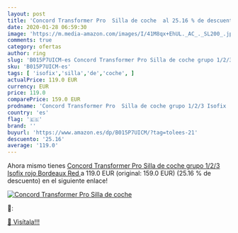 ```yaml
---
layout: post
title: 'Concord Transformer Pro  Silla de coche  al 25.16 % de descuento'
date: 2020-01-28 06:59:30
image: 'https://m.media-amazon.com/images/I/41M8qx+EhUL._AC_._SL200_.jpg'
comments: true
category: ofertas
author: ring
slug: 'B015P7UICM-es Concord Transformer Pro Silla de coche grupo 1/2/3 Isofix...'
sku: 'B015P7UICM-es'
tags: [ 'isofix','silla','de','coche', ]
actualPrice: 119.0 EUR
currency: EUR
price: 119.0
comparePrice: 159.0 EUR
prodname: 'Concord Transformer Pro  Silla de coche grupo 1/2/3 Isofix  rojo  Bordeaux Red '
country: 'es'
flag: '🇪🇸'
brand: ''
buyurl: 'https://www.amazon.es/dp/B015P7UICM/?tag=tolees-21'
descuento: '25.16'
average: '119.0'
---
```


Ahora mismo tienes [Concord Transformer Pro  Silla de coche grupo 1/2/3 Isofix  rojo  Bordeaux Red ](https://www.amazon.es/dp/B015P7UICM/?tag=tolees-21) a 119.0 EUR (original: 159.0 EUR) (25.16 %  de descuento) en el siguiente enlace!

[![Concord Transformer Pro  Silla de coche ](https://m.media-amazon.com/images/I/41M8qx+EhUL._AC_._SL200_.jpg)](https://www.amazon.es/dp/B015P7UICM/?tag=tolees-21)

🔎:


[🛒 Visítala!!!](https://www.amazon.es/dp/B015P7UICM/?tag=tolees-21)
